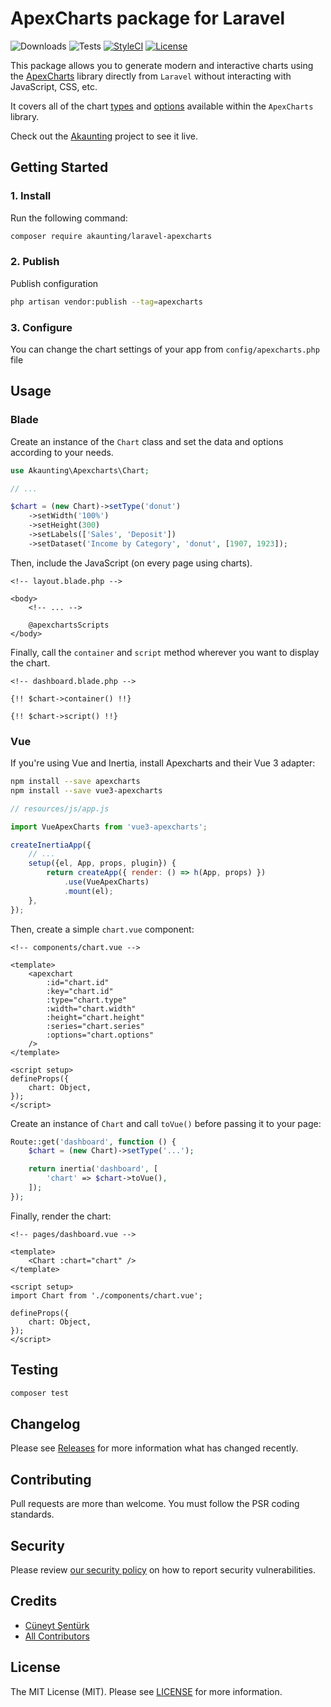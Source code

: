# ApexCharts package for Laravel

![Downloads](https://img.shields.io/packagist/dt/akaunting/laravel-apexcharts)
![Tests](https://img.shields.io/github/actions/workflow/status/akaunting/laravel-apexcharts/tests.yml?label=tests)
[![StyleCI](https://github.styleci.io/repos/452221855/shield?style=flat&branch=master)](https://styleci.io/repos/452221855)
[![License](https://img.shields.io/github/license/akaunting/laravel-apexcharts)](LICENSE.md)

This package allows you to generate modern and interactive charts using the [ApexCharts](https://apexcharts.com) library directly from `Laravel` without interacting with JavaScript, CSS, etc.

It covers all of the chart [types](https://apexcharts.com/docs/chart-types/line-chart) and [options](https://apexcharts.com/docs/options/annotations) available within the `ApexCharts` library.

Check out the [Akaunting](https://github.com/akaunting/akaunting) project to see it live.

## Getting Started

### 1. Install

Run the following command:

```bash
composer require akaunting/laravel-apexcharts
```

### 2. Publish

Publish configuration

```bash
php artisan vendor:publish --tag=apexcharts
```

### 3. Configure

You can change the chart settings of your app from `config/apexcharts.php` file

## Usage

### Blade

Create an instance of the `Chart` class and set the data and options according to your needs.

```php
use Akaunting\Apexcharts\Chart;

// ...

$chart = (new Chart)->setType('donut')
    ->setWidth('100%')
    ->setHeight(300)
    ->setLabels(['Sales', 'Deposit'])
    ->setDataset('Income by Category', 'donut', [1907, 1923]);
```

Then, include the JavaScript (on every page using charts).

```blade
<!-- layout.blade.php -->

<body>
    <!-- ... -->

    @apexchartsScripts
</body>
```

Finally, call the `container` and `script` method wherever you want to display the chart.

```blade
<!-- dashboard.blade.php -->

{!! $chart->container() !!}

{!! $chart->script() !!}
```

### Vue

If you're using Vue and Inertia, install Apexcharts and their Vue 3 adapter:

```bash
npm install --save apexcharts
npm install --save vue3-apexcharts
```

```js
// resources/js/app.js

import VueApexCharts from 'vue3-apexcharts';

createInertiaApp({
    // ...
    setup({el, App, props, plugin}) {
        return createApp({ render: () => h(App, props) })
            .use(VueApexCharts)
            .mount(el);
    },
});
```

Then, create a simple `chart.vue` component:

```vue
<!-- components/chart.vue -->

<template>
    <apexchart
        :id="chart.id"
        :key="chart.id"
        :type="chart.type"
        :width="chart.width"
        :height="chart.height"
        :series="chart.series"
        :options="chart.options"
    />
</template>

<script setup>
defineProps({
    chart: Object,
});
</script>
```

Create an instance of `Chart` and call `toVue()` before passing it to your page:

```php
Route::get('dashboard', function () {
    $chart = (new Chart)->setType('...');

    return inertia('dashboard', [
        'chart' => $chart->toVue(),
    ]);
});
```

Finally, render the chart:

```vue
<!-- pages/dashboard.vue -->

<template>
    <Chart :chart="chart" />
</template>

<script setup>
import Chart from './components/chart.vue';

defineProps({
    chart: Object,
});
</script>
```

## Testing

```bash
composer test
```

## Changelog

Please see [Releases](../../releases) for more information what has changed recently.

## Contributing

Pull requests are more than welcome. You must follow the PSR coding standards.

## Security

Please review [our security policy](https://github.com/akaunting/laravel-apexcharts/security/policy) on how to report security vulnerabilities.

## Credits

- [Cüneyt Şentürk](https://github.com/cuneytsenturk)
- [All Contributors](../../contributors)

## License

The MIT License (MIT). Please see [LICENSE](LICENSE.md) for more information.
